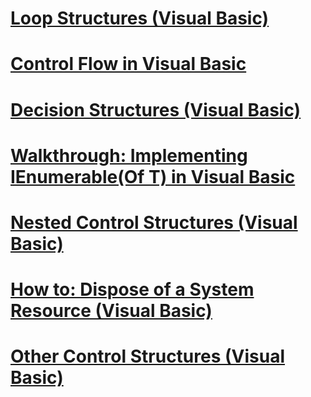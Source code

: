 # [Loop Structures (Visual Basic)](loop-structures.md)
# [Control Flow in Visual Basic](index.md)
# [Decision Structures (Visual Basic)](decision-structures.md)
# [Walkthrough: Implementing IEnumerable(Of T) in Visual Basic](walkthrough-implementing-ienumerable-of-t.md)
# [Nested Control Structures (Visual Basic)](nested-control-structures.md)
# [How to: Dispose of a System Resource (Visual Basic)](how-to-dispose-of-a-system-resource.md)
# [Other Control Structures (Visual Basic)](other-control-structures.md)
